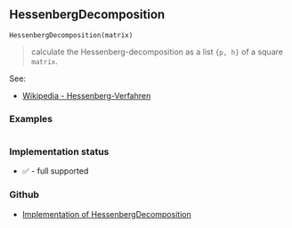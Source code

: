 ## HessenbergDecomposition

```
HessenbergDecomposition(matrix)
```

> calculate the Hessenberg-decomposition as a list `{p, h}` of a square `matrix`.
 
See:    
* [Wikipedia - Hessenberg-Verfahren](https://de.wikipedia.org/wiki/Hessenberg-Verfahren) 
 
### Examples

```

```






### Implementation status

* &#x2705; - full supported

### Github

* [Implementation of HessenbergDecomposition](https://github.com/axkr/symja_android_library/blob/master/symja_android_library/matheclipse-core/src/main/java/org/matheclipse/core/builtin/LinearAlgebra.java#L2865) 
